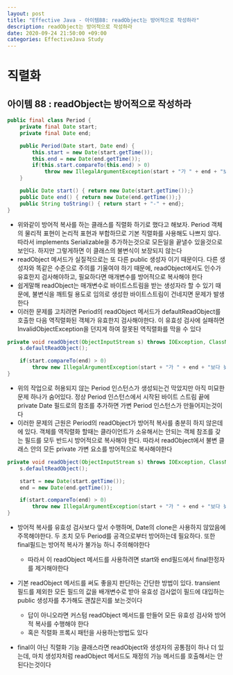 ```yaml
---
layout: post
title: "Effective Java - 아이템88: readObject는 방어적으로 작성하라"
description: readObject는 방어적으로 작성하라
date: 2020-09-24 21:50:00 +09:00
categories: EffectiveJava Study
---
```



# 직렬화

## 아이템 88 : readObject는 방어적으로 작성하라

```java
public final class Period {
    private final Date start;
    private final Date end;

    public Period(Date start, Date end) {
        this.start = new Date(start.getTime());
        this.end = new Date(end.getTime());
        if(this.start.compareTo(this.end) > 0)
            throw new IllegalArgumentException(start + "가 " + end + "보다 늦다.");
    }

    public Date start() { return new Date(start.getTime());}
    public Date end() { return new Date(end.getTime());}
    public String toString() { return start + "-" + end};
}
```

- 위와같이 방어적 복사를 하는 클래스를 직렬화 하기로 했다고 해보자. Period 객체의 물리적 표현이 논리적 표현과 부합하므로 기본 직렬화를 사용해도 나쁘지 않다. 따라서 implements Serializable을 추가하는것으로 모든일을 끝낼수 있을것으로 보인다. 하지만 그렇게하면 이 클래스의 불변식이 보장되지 않는다
- readObject 메서드가 실질적으로는 또 다른 public 생성자 이기 때문이다. 다른 생성자와 똑같은 수준으로 주의를 기울여야 하기 때문에, readObject에서도 인수가 유효한지 검사해야하고, 필요하다면 매개변수를 방어적으로 복사해야 한다
- 쉽게말해 readObject는 매개변수로 바이트스트림을 받는 생성자라 할 수 있기 때문에, 불변식을 깨트릴 용도로 임의로 생성한 바이트스트림이 건네지면 문제가 발생한다
- 이러한 문제를 고치려면 Period의 readObject 메서드가 defaultReadObject를 호출한 다음 역직렬화된 객체가 유효한지 검사해야한다. 이 유효성 검사에 실패하면 InvalidObjectException을 던지게 하여 잘못된 역직렬화를 막을 수 있다

```java
private void readObject(ObjectInputStream s) throws IOException, ClassNotFoundException {
    s.defaultReadObject();

    if(start.compareTo(end) > 0)
        throw new IllegalArgumentException(start + "가 " + end + "보다 늦다.");
}
```

- 위의 작업으로 허용되지 않는 Period 인스턴스가 생성되는건 막았지만 아직 미묘한 문제 하나가 숨어있다. 정상 Period 인스턴스에서 시작된 바이트 스트림 끝에 private Date 필드로의 참조를 추가하면 가변 Period 인스턴스가 만들어지는것이다
- 이러한 문제의 근원은 Period의 readObject가 방어적 복사를 충분히 하지 않은데에 있다. 객체를 역직렬화 할때는 클라이언트가 소유해서는 안되는 객체 참조를 갖는 필드를 모두 반드시 방어적으로 복사해야 한다. 따라서 readObject에서 불변 클래스 안의 모든 private 가변 요소를 방어적으로 복사해야한다

```java
private void readObject(ObjectInputStream s) throws IOException, ClassNotFoundException {
    s.defaultReadObject();

    start = new Date(start.getTime());
    end = new Date(end.getTime());

    if(start.compareTo(end) > 0)
        throw new IllegalArgumentException(start + "가 " + end + "보다 늦다.");
}
```

- 방어적 복사를 유효성 검사보다 앞서 수행하며, Date의 clone은 사용하지 않았음에 주목해야한다. 두 조치 모두 Period를 공격으로부터 방어하는데 필요하다. 또한 final필드는 방어적 복사가 불가능 하니 주의해야한다
    * 따라서 이 readObject 메서드를 사용하려면 start와 end필드에서 final한정자를 제거해야한다

- 기본 readObject 메서드를 써도 좋을지 판단하는 간단한 방법이 있다. transient 필드를 제외한 모든 필드의 값을 배개변수로 받아 유효성 검사없이 필드에 대입하는 public 생성자를 추가해도 괜찮은지를 보는것이다
    * 답이 아니오라면 커스텀 readObject 메서드를 만들어 모든 유효성 검사와 방어적 복사를 수행해야 한다
    * 혹은 직렬화 프록시 패턴을 사용하는방법도 있다

- final이 아닌 직렬화 기능 클래스라면 readObject와 생성자의 공통점이 하나 더 있는데, 마치 생성자처럼 readObject 메서드도 재정의 가능 메서드를 호출해서는 안된다는것이다